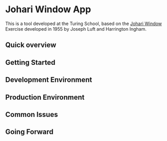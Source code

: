 # Johari Window App

This is a tool developed at the Turing School, based on the [Johari Window](https://en.wikipedia.org/wiki/Johari_window) Exercise developed in 1955 by Joseph Luft and Harrington Ingham.

## Quick overview

## Getting Started

## Development Environment

## Production Environment

## Common Issues

## Going Forward
